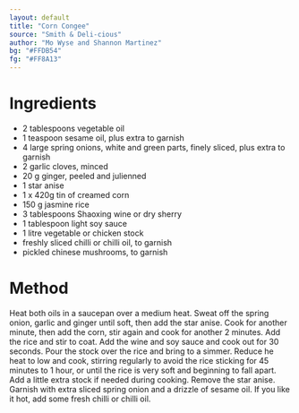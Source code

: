 ```yaml
---
layout: default
title: "Corn Congee"
source: "Smith & Deli-cious"
author: "Mo Wyse and Shannon Martinez"
bg: "#FFDB54"
fg: "#FF8A13"
---
```

# Ingredients
- 2 tablespoons vegetable oil
- 1 teaspoon sesame oil, plus extra to garnish
- 4 large spring onions, white and green parts, finely sliced, plus extra to garnish
- 2 garlic cloves, minced
- 20 g ginger, peeled and julienned
- 1 star anise
- 1 x 420g tin of creamed corn
- 150 g jasmine rice
- 3 tablespoons Shaoxing wine or dry sherry
- 1 tablespoon light soy sauce
- 1 litre vegetable or chicken stock
- freshly sliced chilli or chilli oil, to garnish
- pickled chinese mushrooms, to garnish

# Method
Heat both oils in a saucepan over a medium heat. Sweat off the spring onion, garlic and ginger until soft, then add the star anise. Cook for another minute, then add the corn, stir again and cook for another 2 minutes.
Add the rice and stir to coat. Add the wine and soy sauce and cook out for 30 seconds. Pour the stock over the rice and bring to a simmer. Reduce he heat to low and cook, stirring regularly to avoid the rice sticking for 45 minutes to 1 hour, or until the rice is very soft and beginning to fall apart. Add a little extra stock if needed during cooking. Remove the star anise.
Garnish with extra sliced spring onion and a drizzle of sesame oil. If you like it hot, add some fresh chilli or chilli oil.
